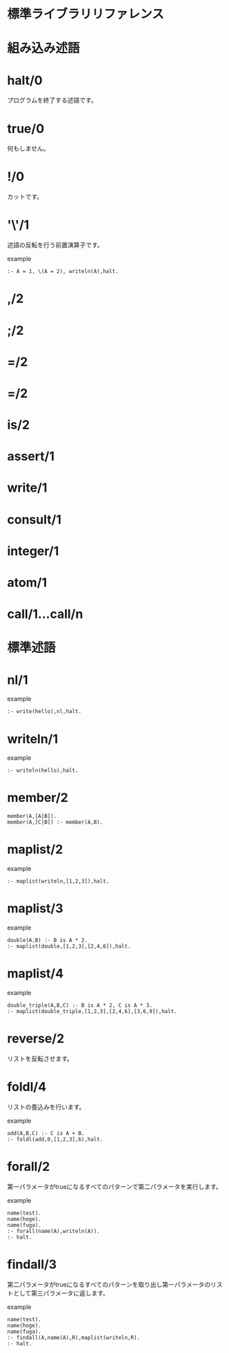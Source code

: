 # 標準ライブラリリファレンス

# 組み込み述語

# halt/0

  プログラムを終了する述語です。

# true/0

  何もしません。

# !/0

  カットです。

# '\\'/1

  述語の反転を行う前置演算子です。

  example

    :- A = 1, \(A = 2), writeln(A),halt.

# ,/2

# ;/2

# =/2
# \=/2
# is/2
# assert/1
# write/1
# consult/1
# integer/1
# atom/1
# call/1...call/n

# 標準述語

# nl/1

example

    :- write(hello),nl,halt.

# writeln/1

example

    :- writeln(hello),halt.

# member/2

    member(A,[A|B]).
    member(A,[C|B]) :- member(A,B).

# maplist/2

example

    :- maplist(writeln,[1,2,3]),halt.

# maplist/3

example

    double(A,B) :- B is A * 2.
    :- maplist(double,[1,2,3],[2,4,6]),halt.

# maplist/4

example

    double_triple(A,B,C) :- B is A * 2, C is A * 3.
    :- maplist(double_triple,[1,2,3],[2,4,6],[3,6,9]),halt.

# reverse/2

リストを反転させます。

# foldl/4

リストの畳込みを行います。

example

    add(A,B,C) :- C is A + B.
    :- foldl(add,0,[1,2,3],6),halt.

# forall/2

第一パラメータがtrueになるすべてのパターンで第二パラメータを実行します。

example

    name(test).
    name(hoge).
    name(fuga).
    :- forall(name(A),writeln(A)).
    :- halt.

# findall/3

第二パラメータがtrueになるすべてのパターンを取り出し第一パラメータのリストとして第三パラメータに返します。

example

    name(test).
    name(hoge).
    name(fuga).
    :- findall(A,name(A),R),maplist(writeln,R).
    :- halt.
